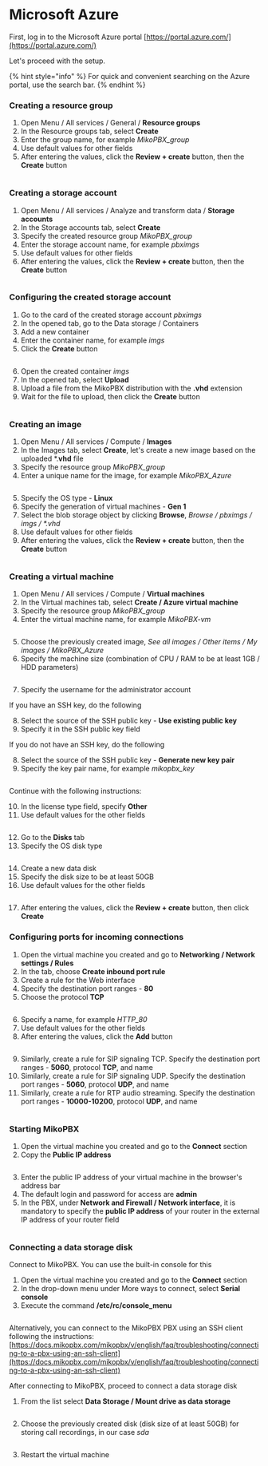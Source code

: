 # Microsoft Azure

First, log in to the Microsoft Azure portal [https://portal.azure.com/](https://portal.azure.com/)

Let's proceed with the setup.

{% hint style="info" %}
For quick and convenient searching on the Azure portal, use the search bar.
{% endhint %}

### Creating a resource group

1. Open Menu / All services / General / **Resource groups**
2. In the Resource groups tab, select **Create**
3. Enter the group name, for example _MikoPBX\_group_
4. Use default values for other fields
5. After entering the values, click the **Review + create** button, then the **Create** button

<figure><img src="../../.gitbook/assets/MikoPBXAzureInstallation_eng_1.png" alt=""><figcaption></figcaption></figure>

### Creating a storage account

1. Open Menu / All services / Analyze and transform data / **Storage accounts**
2. In the Storage accounts tab, select **Create**
3. Specify the created resource group _MikoPBX\_group_
4. Enter the storage account name, for example _pbximgs_
5. Use default values for other fields
6. After entering the values, click the **Review + create** button, then the **Create** button

<figure><img src="../../.gitbook/assets/MikoPBXAzureInstallation_eng_2.png" alt=""><figcaption></figcaption></figure>

### Configuring the created storage account

1. Go to the card of the created storage account _pbximgs_
2. In the opened tab, go to the Data storage / Containers
3. Add a new container
4. Enter the container name, for example _imgs_
5. Click the **Create** button

<figure><img src="../../.gitbook/assets/MikoPBXAzureInstallation_eng_3.png" alt=""><figcaption></figcaption></figure>

6. Open the created container _imgs_
7. In the opened tab, select **Upload**
8. Upload a file from the MikoPBX distribution with the **.vhd** extension
9. Wait for the file to upload, then click the **Create** button

<figure><img src="../../.gitbook/assets/MikoPBXAzureInstallation_eng_4.png" alt=""><figcaption></figcaption></figure>

### Creating an image

1. Open Menu / All services / Compute / **Images**
2. In the Images tab, select **Create**, let's create a new image based on the uploaded \*.**vhd** file
3. Specify the resource group _MikoPBX\_group_
4. Enter a unique name for the image, for example _MikoPBX\_Azure_

<figure><img src="../../.gitbook/assets/MikoPBXAzureInstallation_eng_5.png" alt=""><figcaption></figcaption></figure>

5. Specify the OS type - **Linux**
6. Specify the generation of virtual machines - **Gen 1**
7. Select the blob storage object by clicking **Browse**, _Browse / pbximgs / imgs / \*.vhd_
8. Use default values for other fields
9. After entering the values, click the **Review + create** button, then the **Create** button

<figure><img src="../../.gitbook/assets/MikoPBXAzureInstallation_eng_6.png" alt=""><figcaption></figcaption></figure>

### Creating a virtual machine

1. Open Menu / All services / Compute / **Virtual machines**
2. In the Virtual machines tab, select **Create / Azure virtual machine**
3. Specify the resource group _MikoPBX\_group_
4. Enter the virtual machine name, for example _MikoPBX-vm_

<figure><img src="../../.gitbook/assets/MikoPBXAzureInstallation_eng_7.png" alt=""><figcaption></figcaption></figure>

5. Choose the previously created image, _See all images / Other items / My images / MikoPBX\_Azure_
6. Specify the machine size (combination of CPU / RAM to be at least 1GB / HDD parameters)

<figure><img src="../../.gitbook/assets/MikoPBXAzureInstallation_eng_22.png" alt=""><figcaption></figcaption></figure>

7. Specify the username for the administrator account

If you have an SSH key, do the following

8. Select the source of the SSH public key - **Use existing public key**
9. Specify it in the SSH public key field

If you do not have an SSH key, do the following

8. Select the source of the SSH public key - **Generate new key pair**
9. Specify the key pair name, for example _mikopbx\_key_

<figure><img src="../../.gitbook/assets/MikoPBXAzureInstallation_eng_9.png" alt=""><figcaption></figcaption></figure>

Continue with the following instructions:

10. In the license type field, specify **Other**
11. Use default values for the other fields

<figure><img src="../../.gitbook/assets/MikoPBXAzureInstallation_eng_10.png" alt=""><figcaption></figcaption></figure>

12. Go to the **Disks** tab
13. Specify the OS disk type

<figure><img src="../../.gitbook/assets/MikoPBXAzureInstallation_eng_11.png" alt=""><figcaption></figcaption></figure>

14. Create a new data disk
15. Specify the disk size to be at least 50GB
16. Use default values for the other fields

<figure><img src="../../.gitbook/assets/MikoPBXAzureInstallation_eng_12.png" alt=""><figcaption></figcaption></figure>

17. After entering the values, click the **Review + create** button, then click **Create**

### Configuring ports for incoming connections

1. Open the virtual machine you created and go to **Networking / Network settings / Rules**
2. In the tab, choose **Create inbound port rule**
3. Create a rule for the Web interface
4. Specify the destination port ranges - **80**
5. Choose the protocol **TCP**

<figure><img src="../../.gitbook/assets/MikoPBXAzureInstallation_eng_13.png" alt=""><figcaption></figcaption></figure>

6. Specify a name, for example _HTTP\_80_
7. Use default values for the other fields
8. After entering the values, click the **Add** button

<figure><img src="../../.gitbook/assets/MikoPBXAzureInstallation_eng_14.png" alt=""><figcaption></figcaption></figure>

9. Similarly, create a rule for SIP signaling TCP. Specify the destination port ranges - **5060**, protocol **TCP**, and name
10. Similarly, create a rule for SIP signaling UDP. Specify the destination port ranges - **5060**, protocol **UDP**, and name
11. Similarly, create a rule for RTP audio streaming. Specify the destination port ranges - **10000-10200**, protocol **UDP**, and name

<figure><img src="../../.gitbook/assets/MikoPBXAzureInstallation_eng_15.png" alt=""><figcaption></figcaption></figure>

### Starting MikoPBX

1. Open the virtual machine you created and go to the **Connect** section
2. Copy the **Public IP address**

<figure><img src="../../.gitbook/assets/MikoPBXAzureInstallation_eng_16.png" alt=""><figcaption></figcaption></figure>

3. Enter the public IP address of your virtual machine in the browser's address bar
4. The default login and password for access are **admin**
5. In the PBX, under **Network and Firewall / Network interface**, it is mandatory to specify the **public IP address** of your router in the external IP address of your router field

<figure><img src="../../.gitbook/assets/MikoPBXAzureInstallation_eng_17.png" alt=""><figcaption></figcaption></figure>

### Connecting a data storage disk

Connect to MikoPBX. You can use the built-in console for this

1. Open the virtual machine you created and go to the **Connect** section
2. In the drop-down menu under More ways to connect, select **Serial console**
3. Execute the command **/etc/rc/console\_menu**

<figure><img src="../../.gitbook/assets/MikoPBXAzureInstallation_eng_18.png" alt=""><figcaption></figcaption></figure>

Alternatively, you can connect to the MikoPBX PBX using an SSH client following the instructions: [https://docs.mikopbx.com/mikopbx/v/english/faq/troubleshooting/connecting-to-a-pbx-using-an-ssh-client](https://docs.mikopbx.com/mikopbx/v/english/faq/troubleshooting/connecting-to-a-pbx-using-an-ssh-client)

After connecting to MikoPBX, proceed to connect a data storage disk

1. From the list select **Data Storage / Mount drive as data storage**

<figure><img src="../../.gitbook/assets/MikoPBXAzureInstallation_eng_19.png" alt=""><figcaption></figcaption></figure>

2. Choose the previously created disk (disk size of at least 50GB) for storing call recordings, in our case _sda_

<figure><img src="../../.gitbook/assets/MikoPBXAzureInstallation_eng_21.png" alt=""><figcaption></figcaption></figure>

3. Restart the virtual machine
